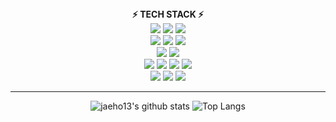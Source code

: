 <!--
<div align="center">
<b>⭐It’s Me⭐</b>

Hello!!

I enjoy having conversations...

I dislike being a burden to others...

I'm diligent in handling tasks entrusted to me, more so than anyone else...

"I want to become an excellent front-end developer based on this."

</div>

<hr>

<div align="center">
<b>😊 My favorite 😊</b>

💪Exercise 📓Diary

💬Talk 📺watching sports

</div>

<hr>

-->


<div align="center">
<b>⚡ TECH STACK ⚡</b> <br>

<img src="https://img.shields.io/badge/HTML-98FB98?style=fot-the-badge&logo=HTML5&logoColor=E34F26">
<img src="https://img.shields.io/badge/CSS-98FB98?style=fot-the-badge&logo=css&logoColor=663399">
<img src="https://img.shields.io/badge/JavaScript-98FB98?style=fot-the-badge&logo=JavaScript&logoColor=F7DF1E">
<br />
<img src="https://img.shields.io/badge/React-CCCCFF?style=fot-the-badge&logo=React&logoColor=61DAFB">
<img src="https://img.shields.io/badge/Typescript-CCCCFF?style=fot-the-badge&logo=typescript&logoColor=3178C6">
<img src="https://img.shields.io/badge/Nextjs-CCCCFF?style=fot-the-badge&logo=nextdotjs&logoColor=000000">
<br />
<img src="https://img.shields.io/badge/Vercel-E0FFFF?style=fot-the-badge&logo=vercel&logoColor=black">
<img src="https://img.shields.io/badge/Netlify-E0FFFF?style=fot-the-badge&logo=Netlify&logoColor=#00C7B7">
<br />
<img src="https://img.shields.io/badge/Git-87CEFA?style=fot-the-badge&logo=git&logoColor=F05032">
<img src="https://img.shields.io/badge/GitHub-87CEFA?style=fot-the-badge&logo=GitHub&logoColor=181717">
<img src="https://img.shields.io/badge/Gitlab-87CEFA?style=fot-the-badge&logo=gitlab&logoColor=FC6D26">
<img src="https://img.shields.io/badge/Sourcetree-87CEFA?style=fot-the-badge&logo=sourcetree&logoColor=0052CC">
<br />
<img src="https://img.shields.io/badge/Notion-D3FB52?style=fot-the-badge&logo=Notion&logoColor=000000">
<img src="https://img.shields.io/badge/Slack-D3FB52?style=fot-the-badge&logo=Slack&logoColor=4A154B">
<img src="https://img.shields.io/badge/Discord-D3FB52?style=fot-the-badge&logo=Discord&logoColor=5865F2">

</div>

<hr>

<div align="center">
  
![jaeho13's github stats](https://github-readme-stats.vercel.app/api?username=jaeho13)
![Top Langs](https://github-readme-stats.vercel.app/api/top-langs/?username=jaeho13&layout=compact)
  
</div>
